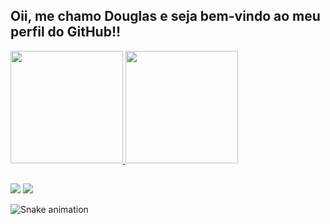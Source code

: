 ## Oii, me chamo Douglas e seja bem-vindo ao meu perfil do GitHub!!

<div>
  <a href="https://github.com/douglaszapelini">
  <img height="180em" src="https://github-readme-stats.vercel.app/api?username=douglaszapelini&show_icons=true&theme=radical&include_all_commits=true&count_private=true"/>
  <img height="180em" src="https://github-readme-stats.vercel.app/api/top-langs/?username=douglaszapelini&layout=compact&langs_count=7&theme=radical"/>
</div>
  
##
  
<div>
  <a href="https://instagram.com/dog_sz" target="_blank"><img src="https://img.shields.io/badge/-Instagram-%23E4405F?style=for-the-badge&logo=instagram&logoColor=white" target="_blank"></a>
  <a href="https://www.linkedin.com/in/douglassz" target="_blank"><img src="https://img.shields.io/badge/-LinkedIn-%230077B5?style=for-the-badge&logo=linkedin&logoColor=white" target="_blank"></a>   
</div>
  
![Snake animation](https://github.com/douglaszapelini/douglaszapelini/blob/output/github-contribution-grid-snake.svg)
